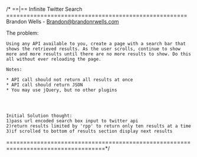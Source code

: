 /* ==|== Infinite Twitter Search =====================================================
   Brandon Wells - Brandon@brandonrwells.com

   The problem:

	Using any API available to you, create a page with a search bar that shows the retrieved results. As the user scrolls, continue to show more and more results until there are no more results to show. Do this all without ever reloading the page. 

	Notes:

	* API call should not return all results at once
	* API call should return JSON
	* You may use jQuery, but no other plugins




	Initial Solution thought:
	1)pass url encoded search box input to twitter api
	2)return results limited by 'rpp' to return only ten results at a time
	3)if scrolled to bottom of results section display next results
 ===================================================================================*/